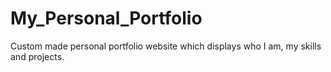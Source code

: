# My_Personal_Portfolio
Custom made personal portfolio website which displays who I am, my skills and projects.
